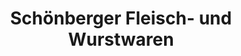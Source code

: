 ---
title: "Schönberger Fleisch- und Wurstwaren"
url: /glauchau/schoenberger-fleisch-und-wurstwaren/
shop: Metzgerei
---